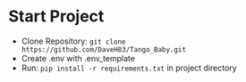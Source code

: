 # Start Project

- Clone Repository: `git clone https://github.com/DaveH83/Tango_Baby.git`
- Create .env with .env_template
- Run: `pip install -r requirements.txt` in project directory
